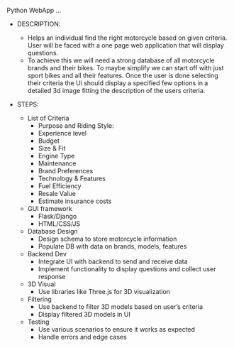 Python WebApp
…

* DESCRIPTION:
    * Helps an individual find the right motorcycle based on given criteria. User will be faced with a one page web application that will display questions.
    * To achieve this we will need a strong database of all motorcycle brands and their bikes. To maybe simplify we can start off with just sport bikes and all their features. Once the user is done selecting their criteria the Ui should display a specified few options in a detailed 3d image fitting the description of the users criteria.

*  STEPS:
    * List of Criteria
        * Purpose and Riding Style:
        * Experience level
        * Budget
        * Size & Fit
        * Engine Type
        * Maintenance
        * Brand Preferences
        * Technology & Features
        * Fuel Efficiency
        * Resale Value
        * Estimate insurance costs
    * GUI framework
        * Flask/Django
        *  HTML/CSS/JS
    * Database Design
        * Design schema to store motorcycle information
        * Populate DB with data on brands, models, features
    * Backend Dev
        * Integrate UI with backend to send and receive data
        * Implement functionality to display questions and collect user response
    * 3D Visual
        * Use libraries like Three.js for 3D visualization
    * Filtering
        * Use backend to filter 3D models based on user’s criteria
        * Display filtered 3D models in UI
    * Testing
        * Use various scenarios to ensure it works as expected
        * Handle errors and edge cases
